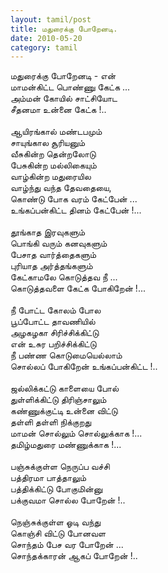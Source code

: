 ```yaml
---
layout: tamil/post
title: மதுரைக்கு போறேனடி.
date: 2010-05-20
category: tamil
---
```


மதுரைக்கு போறேனடி - என்<br />
மாமன்கிட்ட பொண்ணு கேட்க ...<br />
அம்மன் கோயில் சாட்சியோட<br />
சீதனமா உன்னை கேட்க !..<br />
<br />
ஆயிரங்கால் மண்டபமும்<br />
சாயுங்கால சூரியனும்<br />
வீசுகின்ற தென்றலோடு<br />
பேசுகின்ற மல்லிகையும்<br />
வாழ்கின்ற மதுரையில<br />
வாழ்ந்து வந்த தேவதையை,<br />
கொண்டு போக வரம் கேட்பேன் ...<br />
உங்கப்பன்கிட்ட தினம் கேட்பேன் !...<br />
<br />
தூங்காத இரவுகளும்<br />
பொங்கி வரும் கனவுகளும்<br />
பேசாத வார்த்தைகளும்<br />
புரியாத அர்த்தங்களும்<br />
கேட்காமலே கொடுத்தவ நீ ...<br />
கொடுத்தவளை கேட்க போகிறேன் !...<br />
<br />
நீ போட்ட கோலம் போல<br />
பூப்போட்ட தாவணியில்<br />
அழகழகா சிரிச்சிக்கிட்டு<br />
என் உசுர பறிச்சிக்கிட்டு<br />
நீ பண்ண கொடுமையெல்லாம்<br />
சொல்லப் போகிறேன் உங்கப்பன்கிட்ட !..<br />
<br />
ஜல்லிக்கட்டு காளையை போல்<br />
துள்ளிக்கிட்டு திரிஞ்சாலும்<br />
கண்ணுக்குட்டி உன்னை விட்டு<br />
தள்ளி தள்ளி நிக்குறது<br />
மாமன் சொல்லும் சொல்லுக்காக !...<br />
தமிழ்மதுரை மண்ணுக்காக !...<br />
<br />
பஞ்சுக்குள்ள நெருப்ப வச்சி<br />
பத்திரமா பாத்தாலும்<br />
பத்திக்கிட்டு போகுமின்னு<br />
பக்குவமா சொல்ல போறேன் !..<br />
<br />
நெஞ்சுக்குள்ள ஓடி வந்து<br />
கொஞ்சி விட்டு போனவள<br />
சொந்தம் பேச வர போறேன் ...<br />
சொந்தக்காரன் ஆகப் போறேன் !..<br />
<br />
